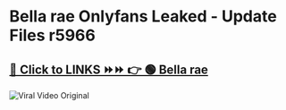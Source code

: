 
 # Bella rae Onlyfans Leaked - Update Files r5966

## <h2><a href="https://clipsfans.com/Bella_rae&ref=git">🔗 Click to LINKS ⏩⏩ 👉 🟢 Bella rae </a></h2>

<a href="https://clipsfans.com/Bella_rae&ref=git" rel="nofollow" data-target="animated-image.originalLink"><img src="https://i.ibb.co.com/xMMVF88/686577567.gif" alt="Viral Video Original" style="max-width: 100%; display: inline-block;" data-target="animated-image.originalImage"></a>

